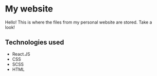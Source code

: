 # My website
Hello! This is where the files from my personal website are stored. Take a look!

## Technologies used
- React.JS
- CSS
- SCSS
- HTML